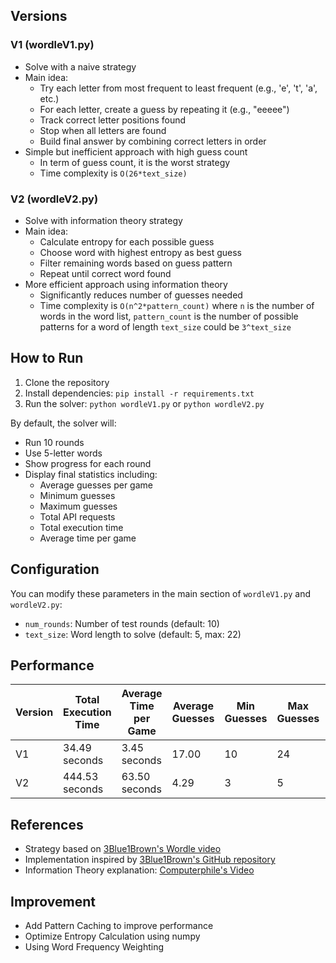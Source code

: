 ## Versions

### V1 (wordleV1.py)

- Solve with a naive strategy
- Main idea:
  - Try each letter from most frequent to least frequent (e.g., 'e', 't', 'a', etc.)
  - For each letter, create a guess by repeating it (e.g., "eeeee")
  - Track correct letter positions found
  - Stop when all letters are found
  - Build final answer by combining correct letters in order
- Simple but inefficient approach with high guess count
  - In term of guess count, it is the worst strategy
  - Time complexity is `O(26*text_size)`

### V2 (wordleV2.py)

- Solve with information theory strategy
- Main idea:
  - Calculate entropy for each possible guess
  - Choose word with highest entropy as best guess
  - Filter remaining words based on guess pattern
  - Repeat until correct word found
- More efficient approach using information theory
  - Significantly reduces number of guesses needed
  - Time complexity is `O(n^2*pattern_count)` where `n` is the number of words in the word list, `pattern_count` is the number of possible patterns for a word of length `text_size` could be `3^text_size`

## How to Run

1. Clone the repository
2. Install dependencies: `pip install -r requirements.txt`
3. Run the solver: `python wordleV1.py` or `python wordleV2.py`

By default, the solver will:

- Run 10 rounds
- Use 5-letter words
- Show progress for each round
- Display final statistics including:
  - Average guesses per game
  - Minimum guesses
  - Maximum guesses
  - Total API requests
  - Total execution time
  - Average time per game

## Configuration

You can modify these parameters in the main section of `wordleV1.py` and `wordleV2.py`:

- `num_rounds`: Number of test rounds (default: 10)
- `text_size`: Word length to solve (default: 5, max: 22)

## Performance

| Version | Total Execution Time | Average Time per Game | Average Guesses | Min Guesses | Max Guesses | Total API Requests |
| ------- | -------------------- | --------------------- | --------------- | ----------- | ----------- | ------------------ |
| V1      | 34.49 seconds        | 3.45 seconds          | 17.00           | 10          | 24          | 170                |
| V2      | 444.53 seconds       | 63.50 seconds         | 4.29            | 3           | 5           | 30                 |

## References

- Strategy based on [3Blue1Brown's Wordle video](https://www.youtube.com/watch?v=v68zYyaEmEA)
- Implementation inspired by [3Blue1Brown's GitHub repository](https://github.com/3b1b/videos/tree/master/_2022/wordle)
- Information Theory explanation: [Computerphile's Video](https://www.youtube.com/watch?v=b6VdGHSV6qg)

## Improvement

- Add Pattern Caching to improve performance
- Optimize Entropy Calculation using numpy
- Using Word Frequency Weighting
